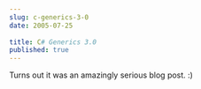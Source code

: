 ```yaml
---
slug: c-generics-3-0
date: 2005-07-25
 
title: C# Generics 3.0
published: true
---
```

Turns out it was an amazingly serious blog post. :)<img class="posterous_download_image" src="https://blogger.googleusercontent.com/tracker/8109338-112227541160459331?l=www.kinlan.co.uk%2Findex.html" height="1" alt="" width="1" />

